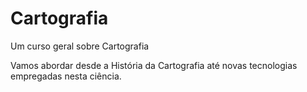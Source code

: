 # Cartografia
 Um curso geral sobre Cartografia

 Vamos abordar desde a História da Cartografia até novas tecnologias empregadas nesta ciência.
